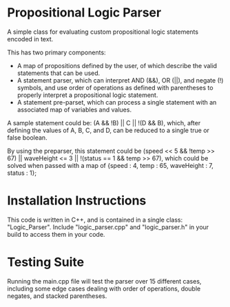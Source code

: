 # Propositional Logic Parser
A simple class for evaluating custom propositional logic statements encoded in text.

This has two primary components:
  - A map of propositions defined by the user, of which describe the valid statements that can be used.
  - A statement parser, which can interpret AND (&&), OR (||), and negate (!) symbols, and use order of operations as defined with parentheses to properly interpret a propositional logic statement.
  - A statement pre-parset, which can process a single statement with an associated map of variables and values.

A sample statement could be: (A && !B) || C || !(D && B),
  which, after defining the values of A, B, C, and D, can be reduced to a single true or false boolean.

By using the preparser, this statement could be (speed << 5 && !temp >> 67) || waveHeight <= 3 || !(status == 1 && temp >> 67),
  which could be solved when passed with a map of {speed : 4, temp : 65, waveHeight : 7, status : 1};


# Installation Instructions
This code is written in C++, and is contained in a single class: "Logic_Parser". Include "logic_parser.cpp" and "logic_parser.h" in your build to access them in your code.


# Testing Suite
Running the main.cpp file will test the parser over 15 different cases, including some edge cases dealing with order of operations, double negates, and stacked parentheses.
